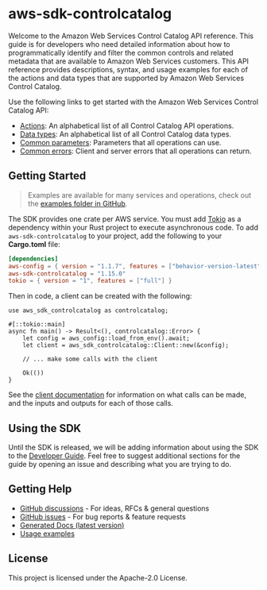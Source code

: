 # aws-sdk-controlcatalog

Welcome to the Amazon Web Services Control Catalog API reference. This guide is for developers who need detailed information about how to programmatically identify and filter the common controls and related metadata that are available to Amazon Web Services customers. This API reference provides descriptions, syntax, and usage examples for each of the actions and data types that are supported by Amazon Web Services Control Catalog.

Use the following links to get started with the Amazon Web Services Control Catalog API:
  - [Actions](https://docs.aws.amazon.com/controlcatalog/latest/APIReference/API_Operations.html): An alphabetical list of all Control Catalog API operations.
  - [Data types](https://docs.aws.amazon.com/controlcatalog/latest/APIReference/API_Types.html): An alphabetical list of all Control Catalog data types.
  - [Common parameters](https://docs.aws.amazon.com/controlcatalog/latest/APIReference/CommonParameters.html): Parameters that all operations can use.
  - [Common errors](https://docs.aws.amazon.com/controlcatalog/latest/APIReference/CommonErrors.html): Client and server errors that all operations can return.

## Getting Started

> Examples are available for many services and operations, check out the
> [examples folder in GitHub](https://github.com/awslabs/aws-sdk-rust/tree/main/examples).

The SDK provides one crate per AWS service. You must add [Tokio](https://crates.io/crates/tokio)
as a dependency within your Rust project to execute asynchronous code. To add `aws-sdk-controlcatalog` to
your project, add the following to your **Cargo.toml** file:

```toml
[dependencies]
aws-config = { version = "1.1.7", features = ["behavior-version-latest"] }
aws-sdk-controlcatalog = "1.15.0"
tokio = { version = "1", features = ["full"] }
```

Then in code, a client can be created with the following:

```rust,no_run
use aws_sdk_controlcatalog as controlcatalog;

#[::tokio::main]
async fn main() -> Result<(), controlcatalog::Error> {
    let config = aws_config::load_from_env().await;
    let client = aws_sdk_controlcatalog::Client::new(&config);

    // ... make some calls with the client

    Ok(())
}
```

See the [client documentation](https://docs.rs/aws-sdk-controlcatalog/latest/aws_sdk_controlcatalog/client/struct.Client.html)
for information on what calls can be made, and the inputs and outputs for each of those calls.

## Using the SDK

Until the SDK is released, we will be adding information about using the SDK to the
[Developer Guide](https://docs.aws.amazon.com/sdk-for-rust/latest/dg/welcome.html). Feel free to suggest
additional sections for the guide by opening an issue and describing what you are trying to do.

## Getting Help

* [GitHub discussions](https://github.com/awslabs/aws-sdk-rust/discussions) - For ideas, RFCs & general questions
* [GitHub issues](https://github.com/awslabs/aws-sdk-rust/issues/new/choose) - For bug reports & feature requests
* [Generated Docs (latest version)](https://awslabs.github.io/aws-sdk-rust/)
* [Usage examples](https://github.com/awslabs/aws-sdk-rust/tree/main/examples)

## License

This project is licensed under the Apache-2.0 License.

